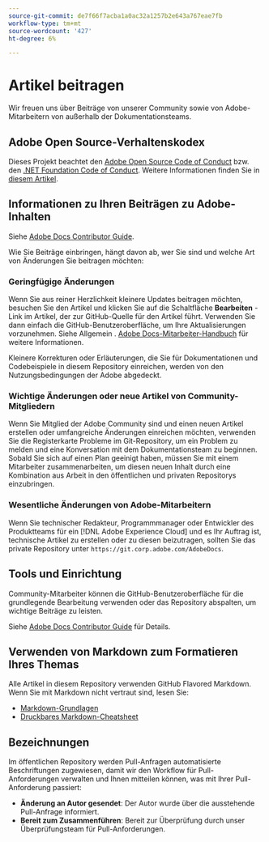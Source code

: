 ```yaml
---
source-git-commit: de7f66f7acba1a0ac32a1257b2e643a767eae7fb
workflow-type: tm+mt
source-wordcount: '427'
ht-degree: 6%

---
```

# Artikel beitragen

Wir freuen uns über Beiträge von unserer Community sowie von Adobe-Mitarbeitern von außerhalb der Dokumentationsteams.

## Adobe Open Source-Verhaltenskodex

Dieses Projekt beachtet den [Adobe Open Source Code of Conduct](code-of-conduct.md) bzw. den [.NET Foundation Code of Conduct](https://dotnetfoundation.org/code-of-conduct). Weitere Informationen finden Sie in [diesem Artikel](contributing.md).

## Informationen zu Ihren Beiträgen zu Adobe-Inhalten

Siehe [Adobe Docs Contributor Guide](https://docs.adobe.com/content/help/en/contributor/contributor-guide/introduction.html).

Wie Sie Beiträge einbringen, hängt davon ab, wer Sie sind und welche Art von Änderungen Sie beitragen möchten:

### Geringfügige Änderungen

Wenn Sie aus reiner Herzlichkeit kleinere Updates beitragen möchten, besuchen Sie den Artikel und klicken Sie auf die Schaltfläche **Bearbeiten** -Link im Artikel, der zur GitHub-Quelle für den Artikel führt. Verwenden Sie dann einfach die GitHub-Benutzeroberfläche, um Ihre Aktualisierungen vorzunehmen. Siehe Allgemein . [Adobe Docs-Mitarbeiter-Handbuch](https://docs.adobe.com/content/help/en/contributor/contributor-guide/introduction.html) für weitere Informationen.

Kleinere Korrekturen oder Erläuterungen, die Sie für Dokumentationen und Codebeispiele in diesem Repository einreichen, werden von den Nutzungsbedingungen der Adobe abgedeckt.

### Wichtige Änderungen oder neue Artikel von Community-Mitgliedern

Wenn Sie Mitglied der Adobe Community sind und einen neuen Artikel erstellen oder umfangreiche Änderungen einreichen möchten, verwenden Sie die Registerkarte Probleme im Git-Repository, um ein Problem zu melden und eine Konversation mit dem Dokumentationsteam zu beginnen. Sobald Sie sich auf einen Plan geeinigt haben, müssen Sie mit einem Mitarbeiter zusammenarbeiten, um diesen neuen Inhalt durch eine Kombination aus Arbeit in den öffentlichen und privaten Repositorys einzubringen.

<!--
If you submit a pull request with significant changes to documentation and code examples, you'll see a message in the pull request asking you to submit an online contribution license agreement (CLA). We need you to complete the online form before we can review your pull request.
-->

### Wesentliche Änderungen von Adobe-Mitarbeitern

Wenn Sie technischer Redakteur, Programmmanager oder Entwickler des Produktteams für ein [!DNL Adobe Experience Cloud] und es Ihr Auftrag ist, technische Artikel zu erstellen oder zu diesen beizutragen, sollten Sie das private Repository unter `https://git.corp.adobe.com/AdobeDocs`.

<!--Employees from other parts of the Adobe world should use the public repo for minor updates.-->

## Tools und Einrichtung

Community-Mitarbeiter können die GitHub-Benutzeroberfläche für die grundlegende Bearbeitung verwenden oder das Repository abspalten, um wichtige Beiträge zu leisten.

Siehe [Adobe Docs Contributor Guide](https://docs.adobe.com/content/help/en/contributor/contributor-guide/introduction.html) für Details.

## Verwenden von Markdown zum Formatieren Ihres Themas

Alle Artikel in diesem Repository verwenden GitHub Flavored Markdown. Wenn Sie mit Markdown nicht vertraut sind, lesen Sie:

* [Markdown-Grundlagen](https://help.github.com/articles/getting-started-with-writing-and-formatting-on-github/)
* [Druckbares Markdown-Cheatsheet](https://guides.github.com/pdfs/markdown-cheatsheet-online.pdf)

## Bezeichnungen

Im öffentlichen Repository werden Pull-Anfragen automatisierte Beschriftungen zugewiesen, damit wir den Workflow für Pull-Anforderungen verwalten und Ihnen mitteilen können, was mit Ihrer Pull-Anforderung passiert:

* **Änderung an Autor gesendet**: Der Autor wurde über die ausstehende Pull-Anfrage informiert.
* **Bereit zum Zusammenführen**: Bereit zur Überprüfung durch unser Überprüfungsteam für Pull-Anforderungen.
